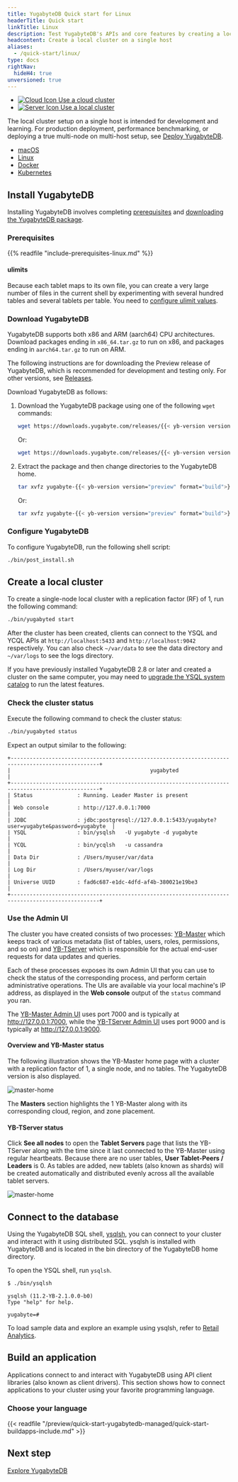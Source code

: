 ```yaml
---
title: YugabyteDB Quick start for Linux
headerTitle: Quick start
linkTitle: Linux
description: Test YugabyteDB's APIs and core features by creating a local cluster on a single host.
headcontent: Create a local cluster on a single host
aliases:
  - /quick-start/linux/
type: docs
rightNav:
  hideH4: true
unversioned: true
---
```


<ul class="nav nav-tabs-alt nav-tabs-yb">
  <li>
    <a href="../../quick-start-yugabytedb-managed/" class="nav-link">
      <img src="/icons/cloud.svg" alt="Cloud Icon">
      Use a cloud cluster
    </a>
  </li>
  <li class="active">
    <a href="../../quick-start/" class="nav-link">
      <img src="/icons/database.svg" alt="Server Icon">
      Use a local cluster
    </a>
  </li>
</ul>

The local cluster setup on a single host is intended for development and learning. For production deployment, performance benchmarking, or deploying a true multi-node on multi-host setup, see [Deploy YugabyteDB](../../deploy/).

<ul class="nav nav-tabs-alt nav-tabs-yb">
  <li>
    <a href="../" class="nav-link">
      <i class="fa-brands fa-apple" aria-hidden="true"></i>
      macOS
    </a>
  </li>
  <li class="active">
    <a href="../linux/" class="nav-link">
      <i class="fa-brands fa-linux" aria-hidden="true"></i>
      Linux
    </a>
  </li>
  <li>
    <a href="../docker/" class="nav-link">
      <i class="fa-brands fa-docker" aria-hidden="true"></i>
      Docker
    </a>
  </li>
  <li>
    <a href="../kubernetes/" class="nav-link">
      <i class="fa-regular fa-dharmachakra" aria-hidden="true"></i>
      Kubernetes
    </a>
  </li>
</ul>

## Install YugabyteDB

Installing YugabyteDB involves completing [prerequisites](#prerequisites) and [downloading the YugabyteDB package](#download-yugabytedb).

### Prerequisites

{{% readfile "include-prerequisites-linux.md" %}}

#### ulimits

Because each tablet maps to its own file, you can create a very large number of files in the current shell by experimenting with several hundred tables and several tablets per table. You need to [configure ulimit values](../../deploy/manual-deployment/system-config/#ulimits).

### Download YugabyteDB

YugabyteDB supports both x86 and ARM (aarch64) CPU architectures. Download packages ending in `x86_64.tar.gz` to run on x86, and packages ending in `aarch64.tar.gz` to run on ARM.

The following instructions are for downloading the Preview release of YugabyteDB, which is recommended for development and testing only. For other versions, see [Releases](../../releases/).

Download YugabyteDB as follows:

1. Download the YugabyteDB package using one of the following `wget` commands:

    ```sh
    wget https://downloads.yugabyte.com/releases/{{< yb-version version="preview">}}/yugabyte-{{< yb-version version="preview" format="build">}}-linux-x86_64.tar.gz
    ```

    Or:

    ```sh
    wget https://downloads.yugabyte.com/releases/{{< yb-version version="preview">}}/yugabyte-{{< yb-version version="preview" format="build">}}-el8-aarch64.tar.gz
    ```

1. Extract the package and then change directories to the YugabyteDB home.

    ```sh
    tar xvfz yugabyte-{{< yb-version version="preview" format="build">}}-linux-x86_64.tar.gz && cd yugabyte-{{< yb-version version="preview">}}/
    ```

    Or:

    ```sh
    tar xvfz yugabyte-{{< yb-version version="preview" format="build">}}-el8-aarch64.tar.gz && cd yugabyte-{{< yb-version version="preview">}}/
    ```

### Configure YugabyteDB

To configure YugabyteDB, run the following shell script:

```sh
./bin/post_install.sh
``````

## Create a local cluster

To create a single-node local cluster with a replication factor (RF) of 1, run the following command:

```sh
./bin/yugabyted start
```

After the cluster has been created, clients can connect to the YSQL and YCQL APIs at `http://localhost:5433` and `http://localhost:9042` respectively. You can also check `~/var/data` to see the data directory and `~/var/logs` to see the logs directory.

If you have previously installed YugabyteDB 2.8 or later and created a cluster on the same computer, you may need to [upgrade the YSQL system catalog](../../manage/upgrade-deployment/#upgrade-the-ysql-system-catalog) to run the latest features.

### Check the cluster status

Execute the following command to check the cluster status:

```sh
./bin/yugabyted status
```

Expect an output similar to the following:

```output
+--------------------------------------------------------------------------------------------------+
|                                            yugabyted                                             |
+--------------------------------------------------------------------------------------------------+
| Status              : Running. Leader Master is present                                          |
| Web console         : http://127.0.0.1:7000                                                      |
| JDBC                : jdbc:postgresql://127.0.0.1:5433/yugabyte?user=yugabyte&password=yugabyte  |
| YSQL                : bin/ysqlsh   -U yugabyte -d yugabyte                                       |
| YCQL                : bin/ycqlsh   -u cassandra                                                  |
| Data Dir            : /Users/myuser/var/data                                                     |
| Log Dir             : /Users/myuser/var/logs                                                     |
| Universe UUID       : fad6c687-e1dc-4dfd-af4b-380021e19be3                                       |
+--------------------------------------------------------------------------------------------------+
```

### Use the Admin UI

The cluster you have created consists of two processes: [YB-Master](../../architecture/concepts/yb-master/) which keeps track of various metadata (list of tables, users, roles, permissions, and so on) and [YB-TServer](../../architecture/concepts/yb-tserver/) which is responsible for the actual end-user requests for data updates and queries.

Each of these processes exposes its own Admin UI that you can use to check the status of the corresponding process, and perform certain administrative operations. The UIs are available via your local machine's IP address, as displayed in the **Web console** output of the `status` command you ran.

The [YB-Master Admin UI](../../reference/configuration/yb-master/#admin-ui) uses port 7000 and is typically at <http://127.0.0.1:7000>, while the [YB-TServer Admin UI](../../reference/configuration/yb-tserver/#admin-ui) uses port 9000 and is typically at <http://127.0.0.1:9000>.

#### Overview and YB-Master status

The following illustration shows the YB-Master home page with a cluster with a replication factor of 1, a single node, and no tables. The YugabyteDB version is also displayed.

![master-home](/images/admin/master-home-binary-rf1.png)

The **Masters** section highlights the 1 YB-Master along with its corresponding cloud, region, and zone placement.

#### YB-TServer status

Click **See all nodes** to open the **Tablet Servers** page that lists the YB-TServer along with the time since it last connected to the YB-Master using regular heartbeats. Because there are no user tables, **User Tablet-Peers / Leaders** is 0. As tables are added, new tablets (also known as shards) will be created automatically and distributed evenly across all the available tablet servers.

![master-home](/images/admin/master-tservers-list-binary-rf1.png)

## Connect to the database

Using the YugabyteDB SQL shell, [ysqlsh](../../admin/ysqlsh/), you can connect to your cluster and interact with it using distributed SQL. ysqlsh is installed with YugabyteDB and is located in the bin directory of the YugabyteDB home directory.

To open the YSQL shell, run `ysqlsh`.

```sh
$ ./bin/ysqlsh
```

```output
ysqlsh (11.2-YB-2.1.0.0-b0)
Type "help" for help.

yugabyte=#
```

To load sample data and explore an example using ysqlsh, refer to [Retail Analytics](../../sample-data/retail-analytics/).

## Build an application

Applications connect to and interact with YugabyteDB using API client libraries (also known as client drivers). This section shows how to connect applications to your cluster using your favorite programming language.

### Choose your language

{{< readfile "/preview/quick-start-yugabytedb-managed/quick-start-buildapps-include.md" >}}

## Next step

[Explore YugabyteDB](../../explore/)
